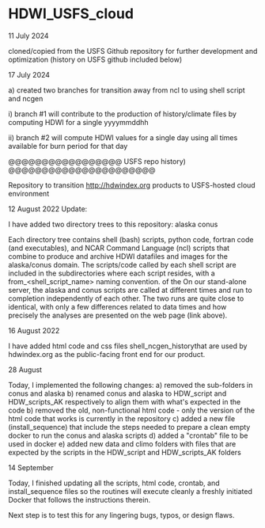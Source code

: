 # HDWI_USFS_cloud

11 July 2024 

cloned/copied from the USFS Github repository for further development and optimization (history on USFS github
included below)

17 July 2024

a) created two branches for transition away from ncl to using shell script and ncgen

  i) branch #1 will contribute to the production of history/climate files by computing HDWI for a single yyyymmddhh

  ii) branch #2 will compute HDWI values for a single day using all times available for burn period for that day








@@@@@@@@@@@@@@@@@ USFS repo history) @@@@@@@@@@@@@@@@@@@@@@

Repository to transition http://hdwindex.org products to USFS-hosted cloud environment

12 August 2022 Update:

I have added two directory trees to this repository:
  alaska
  conus

Each directory tree contains shell (bash) scripts, python code, fortran code (and executables), and NCAR Command Language (ncl)
scripts that combine to produce and archive HDWI datafiles and images for the alaska/conus domain. The scripts/code called by each 
shell script are included in the subdirectories where each script resides, with a from_<shell_script_name> naming convention. of the 
On our stand-alone server, the alaska and conus scripts are called at different times and run to completion independently of each 
other. The two runs are quite close to identical, with only a few differences related to data times and how precisely the 
analyses are presented on the web page (link above).

16 August 2022

I have added html code and css files shell_ncgen_historythat are used by hdwindex.org as the public-facing front end for our product.

28 August

Today, I implemented the following changes:
a) removed the sub-folders in conus and alaska
b) renamed conus and alaska to HDW_script and HDW_scripts_AK respectively to align them with what's expected in the code
b) removed the old, non-functional html code - only the version of the html code that works is currently in the repository
c) added a new file (install_sequence) that include the steps needed to prepare a clean empty docker to run the conus and alaska scripts
d) added a "crontab" file to be used in docker
e) added new data and climo folders with files that are expected by the scripts in the HDW_script and HDW_scripts_AK folders

14 September

Today, I finished updating all the scripts, html code, crontab, and install_sequence files so the routines will execute cleanly 
a freshly initiated Docker that follows the instructions therein.

Next step is to test this for any lingering bugs, typos, or design flaws.


